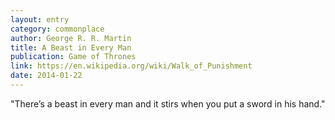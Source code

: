 ```yaml
---
layout: entry
category: commonplace
author: George R. R. Martin
title: A Beast in Every Man
publication: Game of Thrones
link: https://en.wikipedia.org/wiki/Walk_of_Punishment
date: 2014-01-22
---
```


"There’s a beast in every man and it stirs when you put a sword in his hand."